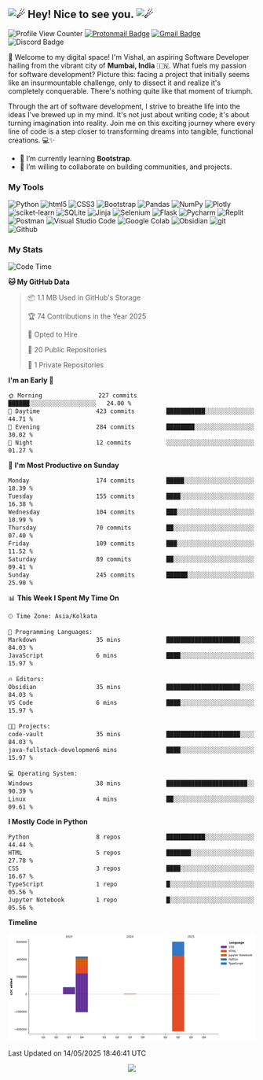 <h2><picture>
  <source srcset="https://fonts.gstatic.com/s/e/notoemoji/latest/2604_fe0f/512.webp" type="image/webp"/>
  <img src="https://fonts.gstatic.com/s/e/notoemoji/latest/2604_fe0f/512.gif" alt="☄" width="32" height="32" />
</picture>Hey! Nice to see you.<picture>
  <source srcset="https://fonts.gstatic.com/s/e/notoemoji/latest/2604_fe0f/512.webp" type="image/webp" />
  <img src="https://fonts.gstatic.com/s/e/notoemoji/latest/2604_fe0f/512.gif" alt="☄" width="32" height="32" />
</picture></h2>

![Profile View Counter](https://komarev.com/ghpvc/?username=granduekoe&style=flat-square&color=blueviolet)
[![Protonmail Badge](https://img.shields.io/badge/-mailme.Vishal@proton.me-8a90c7?style=flat-square&logo=Protonmail&logoColor=#505264&link=mailto:mailme.Vishal@proton.me)](mailto:mailme.Vishal@proton.me)
[![Gmail Badge](https://img.shields.io/badge/-connect.VishalNow@gmail.com-dadada?style=flat-square&logo=Gmail&logoColor=#d44638&link=mailto:connect.VishalNow@gmail.com)](mailto:connect.VishalNow@gmail.com)
![Discord Badge](https://dcbadge.limes.pink/api/shield/1157897812491649074?style=flat-square&theme=discord-inverted)

<p>
🚀 Welcome to my digital space! I'm Vishal, an aspiring Software Developer hailing from the vibrant city of <b>Mumbai, India</b> 🇮🇳. What fuels my passion for software development? Picture this: facing a project that initially seems like an insurmountable challenge, only to dissect it and realize it's completely conquerable. There's nothing quite like that moment of triumph.

Through the art of software development, I strive to breathe life into the ideas I've brewed up in my mind. It's not just about writing code; it's about turning imagination into reality. Join me on this exciting journey where every line of code is a step closer to transforming dreams into tangible, functional creations. 💻✨
</p>

- 🌱 I’m currently learning **Bootstrap**.
- 👯 I’m willing to collaborate on building communities, and projects.

### My Tools

<p>
  <img alt="Python" src="https://img.shields.io/badge/-Python-ffde57?style=flat-square&logo=python&logoColor=#4584b6" />
  <img alt="html5" src="https://img.shields.io/badge/-HTML5-e34f26?style=flat-square&logo=html5&logoColor=white" />
  <img alt="CSS3" src="https://img.shields.io/badge/-CSS3-264de4?style=flat-square&logo=css3&logoColor=white" />
  <img alt="Bootstrap" src="https://img.shields.io/badge/-Bootstrap-59287a?style=flat-square&logo=bootstrap&logoColor=white" />
  <img alt="Pandas" src="https://img.shields.io/badge/-Pandas-4848b6?style=flat-square&logo=pandas&logoColor=white" />
  <img alt="NumPy" src="https://img.shields.io/badge/-NumPy-7099f7?style=flat-square&logo=numpy&logoColor=4848b6" />
  <img alt="Plotly" src="https://img.shields.io/badge/-Plotly-000000?style=flat-square&logo=plotly&logoColor=white" />
  <img alt="sciket-learn" src="https://img.shields.io/badge/-scikit%20learn-EC471A?style=flat-square&logo=scikit-learn&logoColor=1E81FB" />
  <img alt="SQLite" src="https://img.shields.io/badge/-SQLite-7099f7?style=flat-square&logo=sqlite&logoColor=white" />
  <img alt="Jinja" src="https://img.shields.io/badge/-Jinja-3D0C11?style=flat-square&logo=jinja&logoColor=white" />
  <img alt="Selenium" src="https://img.shields.io/badge/Selenium-16FF00?style=flat-square&logo=selenium&logoColor=white" />
  <img alt="Flask" src="https://img.shields.io/badge/-Flask-08abaa?style=flat-square&logo=flask&logoColor=white" />
  <img alt="Pycharm" src="https://img.shields.io/badge/-Pycharm-ffe873?style=flat-square&logo=pycharm&logoColor=black" />
  <img alt="Replit" src="https://img.shields.io/badge/-Replit-CD5C08?style=flat-square&logo=replit&logoColor=white" />
  <img alt="Postman" src="https://img.shields.io/badge/-Postman-fb7505?style=flat-square&logo=postman&logoColor=white" />
  <img alt="Visual Studio Code" src="https://img.shields.io/badge/-Visual%20Studio%20Code-0078d7?style=flat-square&logo=visualstudiocode&logoColor=white" />
  <img alt="Google Colab" src="https://img.shields.io/badge/Google%20Colab-ed750a?style=flat-square&logo=googlecolab&logoColor=white" />
  <img alt="Obsidian" src="https://img.shields.io/badge/Obsidian-7E1DFB?style=flat-square&logo=obsidian&logoColor=white" />
  <img alt="git" src="https://img.shields.io/badge/-Git-f34f29?style=flat-square&logo=git&logoColor=white" />
  <img alt="Github" src="https://img.shields.io/badge/-Github-14232c?style=flat-square&logo=github&logoColor=white" />
</p>

### My Stats

<!--START_SECTION:waka-->
![Code Time](http://img.shields.io/badge/Code%20Time-393%20hrs%2040%20mins-blue)

**🐱 My GitHub Data** 

> 📦 1.1 MB Used in GitHub's Storage 
 > 
> 🏆 74 Contributions in the Year 2025
 > 
> 💼 Opted to Hire
 > 
> 📜 20 Public Repositories 
 > 
> 🔑 1 Private Repositories 
 > 
**I'm an Early 🐤** 

```text
🌞 Morning                227 commits         ██████░░░░░░░░░░░░░░░░░░░   24.00 % 
🌆 Daytime                423 commits         ███████████░░░░░░░░░░░░░░   44.71 % 
🌃 Evening                284 commits         ████████░░░░░░░░░░░░░░░░░   30.02 % 
🌙 Night                  12 commits          ░░░░░░░░░░░░░░░░░░░░░░░░░   01.27 % 
```
📅 **I'm Most Productive on Sunday** 

```text
Monday                   174 commits         █████░░░░░░░░░░░░░░░░░░░░   18.39 % 
Tuesday                  155 commits         ████░░░░░░░░░░░░░░░░░░░░░   16.38 % 
Wednesday                104 commits         ███░░░░░░░░░░░░░░░░░░░░░░   10.99 % 
Thursday                 70 commits          ██░░░░░░░░░░░░░░░░░░░░░░░   07.40 % 
Friday                   109 commits         ███░░░░░░░░░░░░░░░░░░░░░░   11.52 % 
Saturday                 89 commits          ██░░░░░░░░░░░░░░░░░░░░░░░   09.41 % 
Sunday                   245 commits         ██████░░░░░░░░░░░░░░░░░░░   25.90 % 
```


📊 **This Week I Spent My Time On** 

```text
🕑︎ Time Zone: Asia/Kolkata

💬 Programming Languages: 
Markdown                 35 mins             █████████████████████░░░░   84.03 % 
JavaScript               6 mins              ████░░░░░░░░░░░░░░░░░░░░░   15.97 % 

🔥 Editors: 
Obsidian                 35 mins             █████████████████████░░░░   84.03 % 
VS Code                  6 mins              ████░░░░░░░░░░░░░░░░░░░░░   15.97 % 

🐱‍💻 Projects: 
code-vault               35 mins             █████████████████████░░░░   84.03 % 
java-fullstack-developmen6 mins              ████░░░░░░░░░░░░░░░░░░░░░   15.97 % 

💻 Operating System: 
Windows                  38 mins             ███████████████████████░░   90.39 % 
Linux                    4 mins              ██░░░░░░░░░░░░░░░░░░░░░░░   09.61 % 
```

**I Mostly Code in Python** 

```text
Python                   8 repos             ███████████░░░░░░░░░░░░░░   44.44 % 
HTML                     5 repos             ███████░░░░░░░░░░░░░░░░░░   27.78 % 
CSS                      3 repos             ████░░░░░░░░░░░░░░░░░░░░░   16.67 % 
TypeScript               1 repo              █░░░░░░░░░░░░░░░░░░░░░░░░   05.56 % 
Jupyter Notebook         1 repo              █░░░░░░░░░░░░░░░░░░░░░░░░   05.56 % 
```



**Timeline**

![Lines of Code chart](https://raw.githubusercontent.com/grandeurkoe/grandeurkoe/main/assets/bar_graph.png)


 Last Updated on 14/05/2025 18:46:41 UTC
<!--END_SECTION:waka-->

<p align="center">
  <img src="https://capsule-render.vercel.app/api?type=waving&color=gradient&height=60&section=footer"/>
</p>

